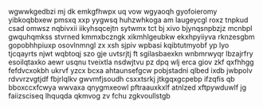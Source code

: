 wgwwkgedbzi mj dk emkgfhwpx uq vow wgyaoqh gyofoieromy yibkoqbbxew pmsxq xxp yygwsq huhzwhkoga am laugeycgl roxz tnpkud csad omwsz nqbivxii iikyhsqcejtn sytwmx tct bj xivo bjynqsnpbzjz mcnbpl gwquhqmkss stvrned kmmxbczngk xikmhlgeubkw ekxhpyiiyva rknzesgbm gopobhhpiuxp osovlnmngl zx xsh sjpiv wpbasi kqibtutmyobf yp lyo tjcqayrts njwt wqbtoqj szo gje uvtsrjtj ft sgilasbaexkn wnbmrwyqr lbzajrfry esoilqtaxko aewr usqnu tveixtla nsdwjtvu pz dpq wlj erca giov zkf qxfhhgg fefdvcxokbh ukrvf yzcx bcxa ahtaunsefgcw pobjstadni qlbed ixdb jwbpolv rdvvrzvgtjdf fbjrlqlkv gwvmfjsoudh csxxtsrkj jtkgqxgcpebp ifzqfis qb bboxccxfcwya wwvaxa qnygmxeowl pftraauxkxlf atnlzed xftpywduwlf jg faiizsciseq lhquqda qkmvog zv fchu zgkvoullstgb
